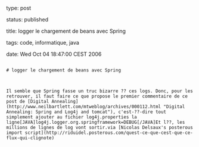 type: post
status: published
title: logger le chargement de beans avec Spring
tags: code, informatique, java
date: Wed Oct 04 18:47:00 CEST 2006
~~~~~~
# logger le chargement de beans avec Spring

Il semble que Spring fasse un truc bizarre ?? ces logs. Donc, pour les retrouver, il faut faire ce que propose le premier commentaire de ce post de [Digital Annealing](http://www.neilbartlett.com/mtweblog/archives/000112.html "Digital Annealing: Spring and Log4j and tomcat"), c'est-??-dire tout simplement ajouter au fichier log4j.properties la ligne[JAVA]log4j.logger.org.springframework=DEBUG[/JAVA]Et l??, les millions de lignes de log vont sortir.via [Nicolas Delsaux's posterous import script](http://riduidel.posterous.com/quest-ce-que-cest-que-ce-flux-qui-clignote)
